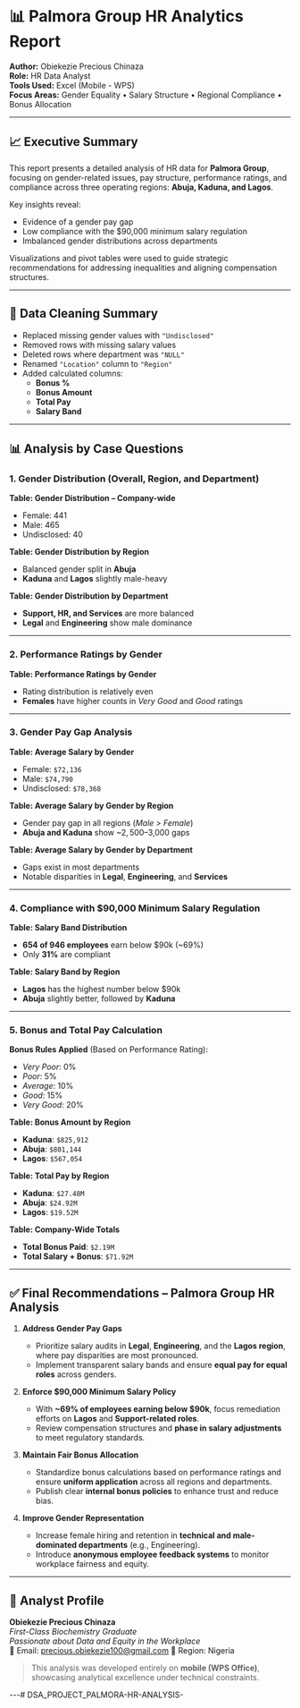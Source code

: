 # 📊 Palmora Group HR Analytics Report

**Author:** Obiekezie Precious Chinaza  
**Role:** HR Data Analyst  
**Tools Used:** Excel (Mobile - WPS)  
**Focus Areas:** Gender Equality • Salary Structure • Regional Compliance • Bonus Allocation  

---

## 📈 Executive Summary

This report presents a detailed analysis of HR data for **Palmora Group**, focusing on gender-related issues, pay structure, performance ratings, and compliance across three operating regions: **Abuja, Kaduna, and Lagos**.

Key insights reveal:
- Evidence of a gender pay gap  
- Low compliance with the $90,000 minimum salary regulation  
- Imbalanced gender distributions across departments  

Visualizations and pivot tables were used to guide strategic recommendations for addressing inequalities and aligning compensation structures.

---

## 🔧 Data Cleaning Summary

- Replaced missing gender values with `"Undisclosed"`  
- Removed rows with missing salary values  
- Deleted rows where department was `"NULL"`  
- Renamed `"Location"` column to `"Region"`  
- Added calculated columns:
  - **Bonus %**
  - **Bonus Amount**
  - **Total Pay**
  - **Salary Band**

---

## 📊 Analysis by Case Questions

### 1. Gender Distribution (Overall, Region, and Department)

**Table: Gender Distribution – Company-wide**
- Female: 441  
- Male: 465  
- Undisclosed: 40  

**Table: Gender Distribution by Region**
- Balanced gender split in **Abuja**  
- **Kaduna** and **Lagos** slightly male-heavy  

**Table: Gender Distribution by Department**
- **Support, HR, and Services** are more balanced  
- **Legal** and **Engineering** show male dominance  

---

### 2. Performance Ratings by Gender

**Table: Performance Ratings by Gender**
- Rating distribution is relatively even  
- **Females** have higher counts in *Very Good* and *Good* ratings  

---

### 3. Gender Pay Gap Analysis

**Table: Average Salary by Gender**
- Female: `$72,136`  
- Male: `$74,790`  
- Undisclosed: `$78,368`  

**Table: Average Salary by Gender by Region**
- Gender pay gap in all regions (*Male > Female*)  
- **Abuja and Kaduna** show ~$2,500–$3,000 gaps  

**Table: Average Salary by Gender by Department**
- Gaps exist in most departments  
- Notable disparities in **Legal**, **Engineering**, and **Services**  

---

### 4. Compliance with $90,000 Minimum Salary Regulation

**Table: Salary Band Distribution**
- **654 of 946 employees** earn below $90k (~69%)  
- Only **31%** are compliant  

**Table: Salary Band by Region**
- **Lagos** has the highest number below $90k  
- **Abuja** slightly better, followed by **Kaduna**  

---

### 5. Bonus and Total Pay Calculation

**Bonus Rules Applied** (Based on Performance Rating):
- *Very Poor*: 0%  
- *Poor*: 5%  
- *Average*: 10%  
- *Good*: 15%  
- *Very Good*: 20%  

**Table: Bonus Amount by Region**
- **Kaduna**: `$825,912`  
- **Abuja**: `$801,144`  
- **Lagos**: `$567,054`  

**Table: Total Pay by Region**
- **Kaduna**: `$27.48M`  
- **Abuja**: `$24.92M`  
- **Lagos**: `$19.52M`  

**Table: Company-Wide Totals**
- **Total Bonus Paid**: `$2.19M`  
- **Total Salary + Bonus**: `$71.92M`  

---

## ✅ Final Recommendations – Palmora Group HR Analysis

1. **Address Gender Pay Gaps**
   - Prioritize salary audits in **Legal**, **Engineering**, and the **Lagos region**, where pay disparities are most pronounced.
   - Implement transparent salary bands and ensure **equal pay for equal roles** across genders.

2. **Enforce $90,000 Minimum Salary Policy**
   - With **~69% of employees earning below $90k**, focus remediation efforts on **Lagos** and **Support-related roles**.
   - Review compensation structures and **phase in salary adjustments** to meet regulatory standards.

3. **Maintain Fair Bonus Allocation**
   - Standardize bonus calculations based on performance ratings and ensure **uniform application** across all regions and departments.
   - Publish clear **internal bonus policies** to enhance trust and reduce bias.

4. **Improve Gender Representation**
   - Increase female hiring and retention in **technical and male-dominated departments** (e.g., Engineering).
   - Introduce **anonymous employee feedback systems** to monitor workplace fairness and equity.


---

## 👤 Analyst Profile

**Obiekezie Precious Chinaza**  
_First-Class Biochemistry Graduate_  
_Passionate about Data and Equity in the Workplace_  
📧 Email: precious.obiekezie100@gmail.com
📍 Region: Nigeria  

> This analysis was developed entirely on **mobile (WPS Office)**, showcasing analytical excellence under technical constraints.

---# DSA_PROJECT_PALMORA-HR-ANALYSIS-
